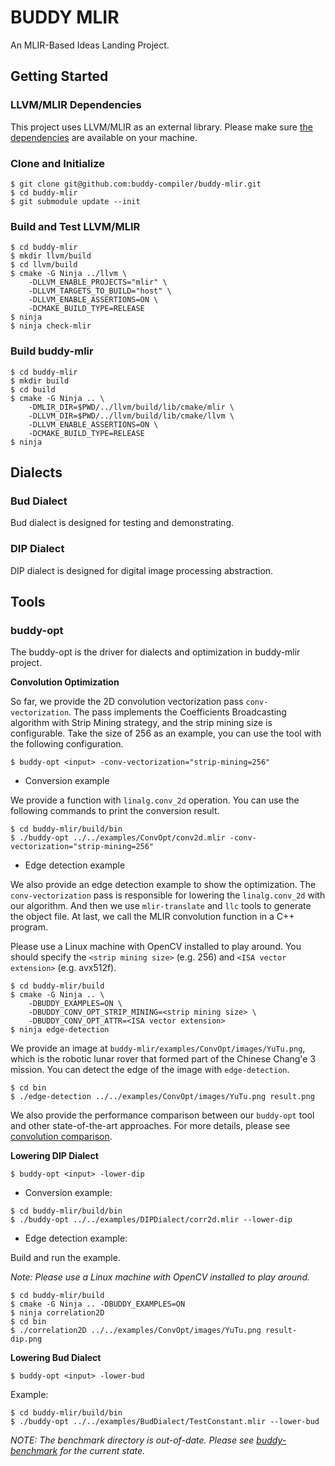 # BUDDY MLIR

An MLIR-Based Ideas Landing Project.

## Getting Started

### LLVM/MLIR Dependencies

This project uses LLVM/MLIR as an external library. Please make sure [the dependencies](https://mlir.llvm.org/getting_started/) are available
on your machine.

### Clone and Initialize


```
$ git clone git@github.com:buddy-compiler/buddy-mlir.git
$ cd buddy-mlir
$ git submodule update --init
```

### Build and Test LLVM/MLIR

```
$ cd buddy-mlir
$ mkdir llvm/build
$ cd llvm/build
$ cmake -G Ninja ../llvm \
    -DLLVM_ENABLE_PROJECTS="mlir" \
    -DLLVM_TARGETS_TO_BUILD="host" \
    -DLLVM_ENABLE_ASSERTIONS=ON \
    -DCMAKE_BUILD_TYPE=RELEASE
$ ninja
$ ninja check-mlir
```

### Build buddy-mlir

```
$ cd buddy-mlir
$ mkdir build
$ cd build
$ cmake -G Ninja .. \
    -DMLIR_DIR=$PWD/../llvm/build/lib/cmake/mlir \
    -DLLVM_DIR=$PWD/../llvm/build/lib/cmake/llvm \
    -DLLVM_ENABLE_ASSERTIONS=ON \
    -DCMAKE_BUILD_TYPE=RELEASE
$ ninja
```

## Dialects

### Bud Dialect

Bud dialect is designed for testing and demonstrating.

### DIP Dialect

DIP dialect is designed for digital image processing abstraction.

## Tools

### buddy-opt

The buddy-opt is the driver for dialects and optimization in buddy-mlir project. 

**Convolution Optimization**

So far, we provide the 2D convolution vectorization pass `conv-vectorization`. The pass implements the Coefficients Broadcasting algorithm with Strip Mining strategy, and the strip mining size is configurable. Take the size of 256 as an example, you can use the tool with the following configuration.

```
$ buddy-opt <input> -conv-vectorization="strip-mining=256"
```

- Conversion example

We provide a function with `linalg.conv_2d` operation. You can use the following commands to print the conversion result.

```
$ cd buddy-mlir/build/bin
$ ./buddy-opt ../../examples/ConvOpt/conv2d.mlir -conv-vectorization="strip-mining=256"
```

- Edge detection example

We also provide an edge detection example to show the optimization.
The `conv-vectorization` pass is responsible for lowering the `linalg.conv_2d` with our algorithm.
And then we use `mlir-translate` and `llc` tools to generate the object file.
At last, we call the MLIR convolution function in a C++ program.

Please use a Linux machine with OpenCV installed to play around.
You should specify the `<strip mining size>` (e.g. 256) and `<ISA vector extension>` (e.g. avx512f).

```
$ cd buddy-mlir/build
$ cmake -G Ninja .. \
    -DBUDDY_EXAMPLES=ON \
    -DBUDDY_CONV_OPT_STRIP_MINING=<strip mining size> \
    -DBUDDY_CONV_OPT_ATTR=<ISA vector extension>
$ ninja edge-detection
```

We provide an image at `buddy-mlir/examples/ConvOpt/images/YuTu.png`, which is the robotic lunar rover that formed part of the Chinese Chang'e 3 mission.
You can detect the edge of the image with `edge-detection`.

```
$ cd bin
$ ./edge-detection ../../examples/ConvOpt/images/YuTu.png result.png
```

We also provide the performance comparison between our `buddy-opt` tool and other state-of-the-art approaches. 
For more details, please see [convolution comparison](./examples/ConvOpt/comparison/README.md).

**Lowering DIP Dialect**

```
$ buddy-opt <input> -lower-dip
```

- Conversion example:

```
$ cd buddy-mlir/build/bin
$ ./buddy-opt ../../examples/DIPDialect/corr2d.mlir --lower-dip
```

- Edge detection example:

Build and run the example.

*Note: Please use a Linux machine with OpenCV installed to play around.*

```
$ cd buddy-mlir/build
$ cmake -G Ninja .. -DBUDDY_EXAMPLES=ON
$ ninja correlation2D
$ cd bin
$ ./correlation2D ../../examples/ConvOpt/images/YuTu.png result-dip.png
```

**Lowering Bud Dialect**

```
$ buddy-opt <input> -lower-bud
```

Example:

```
$ cd buddy-mlir/build/bin
$ ./buddy-opt ../../examples/BudDialect/TestConstant.mlir --lower-bud
```

*NOTE: The benchmark directory is out-of-date. Please see [buddy-benchmark](https://github.com/buddy-compiler/buddy-benchmark) for the current state.*
